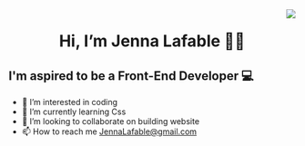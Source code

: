<img align="right" src="https://api.visitorbadge.io/api/visitors?path=Jen0234%2FREAME.md&label=VISITORS&labelColor=%237e395a&countColor=%23fd7ca4&style=flat-square&labelStyle=upper" />

<h1 align="center"> Hi, I’m Jenna Lafable 👋🏾 </h1>

<h2> I'm aspired to be a Front-End Developer 💻 </h2>

- 👀 I’m interested in coding 
- 🌱 I’m currently learning Css
- 💞️ I’m looking to collaborate on building website
- 📫 How to reach me JennaLafable@gmail.com

<!---
Jen0234/Jen0234 is a ✨ special ✨ repository because its `README.md` (this file) appears on your GitHub profile.
You can click the Preview link to take a look at your changes.
--->
